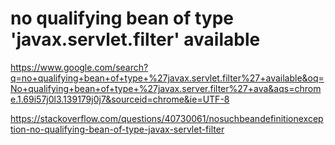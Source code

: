 # no qualifying bean of type 'javax.servlet.filter' available

https://www.google.com/search?q=no+qualifying+bean+of+type+%27javax.servlet.filter%27+available&oq=No+qualifying+bean+of+type+%27javax.server.filter%27+ava&aqs=chrome.1.69i57j0l3.139179j0j7&sourceid=chrome&ie=UTF-8

https://stackoverflow.com/questions/40730061/nosuchbeandefinitionexception-no-qualifying-bean-of-type-javax-servlet-filter
